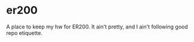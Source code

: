 # er200
A place to keep my hw for ER200. It ain't pretty, and I ain't following good repo etiquette.
